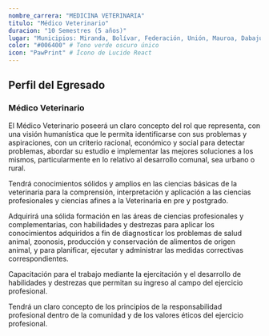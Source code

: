 ```yaml
---
nombre_carrera: "MEDICINA VETERINARIA"
titulo: "Médico Veterinario"
duracion: "10 Semestres (5 años)"
lugar: "Municipios: Miranda, Bolívar, Federación, Unión, Mauroa, Dabajuro, San Francisco, Falcón, Juan José Mora"
color: "#006400" # Tono verde oscuro único
icon: "PawPrint" # Ícono de Lucide React
---
```


## Perfil del Egresado

### Médico Veterinario
El Médico Veterinario poseerá un claro concepto del rol que representa, con una visión humanística que le permita identificarse con sus problemas y aspiraciones, con un criterio racional, económico y social para detectar problemas, abordar su estudio e implementar las mejores soluciones a los mismos, particularmente en lo relativo al desarrollo comunal, sea urbano o rural.

Tendrá conocimientos sólidos y amplios en las ciencias básicas de la veterinaria para la comprensión, interpretación y aplicación a las ciencias profesionales y ciencias afines a la Veterinaria en pre y postgrado.

Adquirirá una sólida formación en las áreas de ciencias profesionales y complementarias, con habilidades y destrezas para aplicar los conocimientos adquiridos a fin de diagnosticar los problemas de salud animal, zoonosis, producción y conservación de alimentos de origen animal, y para planificar, ejecutar y administrar las medidas correctivas correspondientes.

Capacitación para el trabajo mediante la ejercitación y el desarrollo de habilidades y destrezas que permitan su ingreso al campo del ejercicio profesional.

Tendrá un claro concepto de los principios de la responsabilidad profesional dentro de la comunidad y de los valores éticos del ejercicio profesional.
